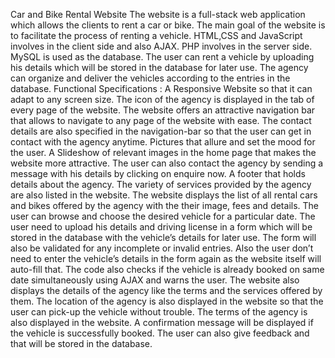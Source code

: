Car and Bike Rental Website
The website is a full-stack web application which allows the clients to rent a car or bike.
The main goal of the website is to facilitate the process of renting a vehicle.
HTML,CSS and JavaScript involves in the client side and also AJAX.
PHP involves in the server side.
MySQL is used as the database.
The user can rent a vehicle by uploading his details which will be stored in the database for later use.
The agency can organize and deliver the vehicles according to the entries in the database.
Functional Specifications :
A Responsive Website so that it can adapt to any screen size.
The icon of the agency is displayed in the tab of every page of the website.
The website offers an attractive navigation bar that allows to navigate to any page of the website with ease.
The contact details are also specified in the navigation-bar so that the user can get in contact with the agency anytime.
Pictures that allure and set the mood for the user.
A Slideshow of relevant images in the home page that makes the website more attractive.
The user can also contact the agency by sending a message with his details by clicking on enquire now.
A footer that holds details about the agency.
The variety of services provided by the agency are also listed in the website.
The website displays the list of all rental cars and bikes offered by the agency with the their image, fees and details.
The user can browse and choose the desired vehicle for a particular date.
The user need to upload his details and driving license in a form which will be stored in the database with the vehicle’s details for later use.
The form will also be validated for any incomplete or invalid entries.
Also the user don’t need to enter the vehicle’s details in the form again as the website itself will auto-fill that.
The code also checks if the vehicle is already booked on same date simultaneously using AJAX and warns the user.
The website also displays the details of the agency like the terms and the services offered by them.
The location of the agency is also displayed in the website so that the user can pick-up the vehicle without trouble.
The terms of the agency is also displayed in the website.
A confirmation message will be displayed if the vehicle is successfully booked.
The user can also give feedback and that will be stored in the database.
